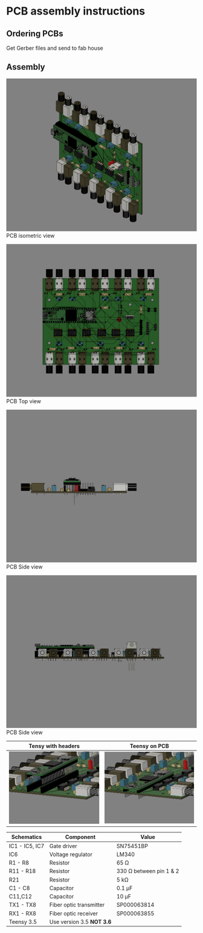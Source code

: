 # PCB assembly instructions

## Ordering PCBs

Get Gerber files and send to fab house

## Assembly

<img src="img/PCB_1.png" alt="" width="600"/><br>
PCB isometric view

<img src="img/PCB_2.png" alt="" width="600"/><br>
PCB Top view

<img src="img/PCB_3.png" alt="" width="600"/><br>
PCB Side view

<img src="img/PCB_4.png" alt="" width="600"/><br>
PCB Side view

Tensy with headers | Teensy on PCB
---|---
<img src="img/PCB_5.png" alt="" width="400"/> |<img src="img/PCB_6.png" alt="" width="400"/>

Schematics | Component| Value
-----------|----------|---|
IC1 - IC5, IC7|Gate driver|SN75451BP
IC6|Voltage regulator|LM340
R1 - R8|Resistor| 65 Ω
R11 - R18|Resistor|330 Ω between pin 1 & 2
R21|Resistor| 5 kΩ
C1 - C8|Capacitor|0.1 µF
C11,C12|Capacitor|10 µF
TX1 - TX8|Fiber optic transmitter|SP000063814
RX1 - RX8|Fiber optic receiver|SP000063855
Teensy 3.5 | Use version 3.5 **NOT 3.6**
